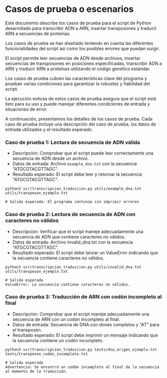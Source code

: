 # Casos de prueba o escenarios

Este documento describe los casos de prueba para el script de Python 
desarrollado para transcribir ADN a ARN, insertar transposones y traducir 
ARN a secuencias de proteínas.

Los casos de prueba se han diseñado teniendo en cuenta las diferentes 
funcionalidades del script así como los posibles errores que puedan 
surgir.

El script permite leer secuencias de ADN desde archivos, insertar 
secuencias de transposones en posiciones especificadas, transcribir ADN a 
ARN y traducir ARN a proteínas utilizando el código genético estándar.

Los casos de prueba cubren las características clave del programa y 
prueban varias condiciones para garantizar la robustez y fiabilidad del 
script.

La ejecución exitosa de estos casos de prueba asegura que el script está 
listo para su uso y puede manejar diferentes condiciones de entrada y 
situaciones de error.

A continuación, presentamos los detalles de los casos de prueba. Cada caso 
de prueba incluye una descripción del caso de prueba, los datos de entrada 
utilizados y el resultado esperado.
    

### Caso de prueba 1: Lectura de secuencia de ADN válida

- Descripción: Comprobar que el script puede leer correctamente una secuencia de ADN desde un archivo.
- Datos de entrada: Archivo `example_dna.txt` con la secuencia "ATGCGTACGTTAGC".
- Resultado esperado: El script debe leer y retornar la secuencia "ATGCGTACGTTAGC".

```{python}
python3 scr/transcripcion_traduccion.py utils/example_dna.txt utils/transposon_ejemplo.txt

# Salida esperada: El programa contunúa sin imprimir errores

```

### Caso de prueba 2: Lectura de secuencia de ADN con caracteres no válidos
- Descripción: Verificar que el script maneje adecuadamente una secuencia de ADN que contiene caracteres no válidos.
- Datos de entrada: Archivo invalid_dna.txt con la secuencia "ATGCGTACGTTXGC".
- Resultado esperado: El script debe lanzar un ValueError indicando que la secuencia contiene caracteres no válidos.

```{python}
python3 scr/transcripcion_traduccion.py utils/invalid_dna.txt utils/transposon_ejemplo.txt

# Salida esperada
ValueError: La secuencia contiene caracteres no válidos.

```

### Caso de prueba 3: Traducción de ARN con codón incompleto al final
- Descripción: Comprobar que el script maneje adecuadamente una secuencia de ARN con un codón incompleto al final.
- Datos de entrada: Secuencia de DNA con dones completos y "AT" para el transposón.
- Resultado esperado: El script debe imprimir un mensaje indicando que la secuencia contiene un codón incompleto.

```{python}
python3 scr/transcripcion_traduccion.py tests/dna_origen_ejemplo.txt tests/transposon_codon_incompleto.txt

# Salida esperada
Advertencia: Se encontró un codón incompleto al final de la secuencia al momento de la traducción.

```